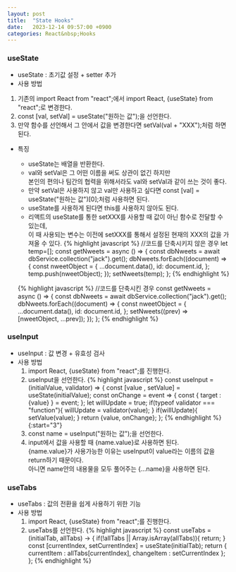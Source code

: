```yaml
---
layout: post
title:  "State Hooks"
date:   2023-12-14 09:57:00 +0900
categories: React&nbsp;Hooks
---
```


### useState

- useState : 초기값 설정 + setter 추가
- 사용 방법
1. 기존의 import React from "react";에서 import React, {useState} from "react";로 변경한다.
2. const [val, setVal] = useState("원하는 값");을 선언한다.
3. 만약 함수를 선언해서 그 안에서 값을 변경한다면 setVal(val + "XXX");처럼 하면 된다.
- 특징
  - useState는 배열을 반환한다.
  - val와 setVal은 그 어떤 이름을 써도 상관이 없긴 하지만  
  본인의 편의나 팀간의 협력을 위해서라도 val와 setVal과 같이 쓰는 것이 좋다.
  - 만약 setVal은 사용하지 않고 val만 사용하고 싶다면 const [val] = useState("원하는 값")[0];처럼 사용하면 된다.
  - useState를 사용하게 된다면 this를 사용하지 않아도 된다.
  - 리액트의 useState를 통한 setXXX를 사용할 때 값이 아닌 함수로 전달할 수 있는데,  
  이 때 사용되는 변수는 이전에 setXXX를 통해서 설정된 현재의 XXX의 값을 가져올 수 있다.
  {% highlight javascript %}
  //코드를 단축시키지 않은 경우
  let temp=[];
  const getNweets = async () => {
      const dbNweets = await dbService.collection("jack").get();
      dbNweets.forEach((document) => {
          const nweetObject = {
              ...document.data(),
              id: document.id,
          };
          temp.push(nweetObject);
      });
      setNweets(temp);
  };
  {% endhighlight %}  

  {% highlight javascript %}
  //코드를 단축시킨 경우
  const getNweets = async () => {
      const dbNweets = await dbService.collection("jack").get();
      dbNweets.forEach((document) => {
          const nweetObject = {
              ...document.data(),
              id: document.id,
          };
          setNweets((prev) => [nweetObject, ...prev]);
      });
  };
  {% endhighlight %}

<!--  참고 : https://dudghsx.tistory.com/18 -->

### useInput

- useInput : 값 변경 + 유효성 검사
- 사용 방법
  1. import React, {useState} from "react";를 진행한다.
  2. useInput을 선언한다.
{% highlight javascript %}
const useInput = (initialValue, validator) => {
        const [value , setValue] = useState(initialValue);
        const onChange = event => {
            const { 
                target : {value}
            } = event;
        };
        let willUpdate = true;
        if(typeof validator === "function"){
            willUpdate = validator(value);
        }
        if(willUpdate){
            setValue(value);
        }
        return {value, onChange};
    };
{% endhighlight %}  
{:start="3"}
  3. const name = useInput("원하는 값");을 선언한다.
  4. input에서 값을 사용할 때 {name.value}로 사용하면 된다.  
  {name.value}가 사용가능한 이유는 useInput이 value라는 이름의 값을 return하기 때문이다.  
  아니면 name안의 내용물을 모두 풀어주는 {...name}을 사용하면 된다.

### useTabs

- useTabs : 값의 전환을 쉽게 사용하기 위한 기능
- 사용 방법
  1. import React, {useState} from "react";를 진행한다.
  2. useTabs를 선언한다.
  {% highlight javascript %}
  const useTabs = (initialTab, allTabs) -> {
          if(!allTabs || Array.isArray(allTabs)){
              return; 
          }
          const [currentIndex, setCurrentIndex] = useState(initialTab);
          return {
              currentItem : allTabs[currentIndex],
              changeItem : setCurrentIndex
          };
      };
  {% endhighlight %}